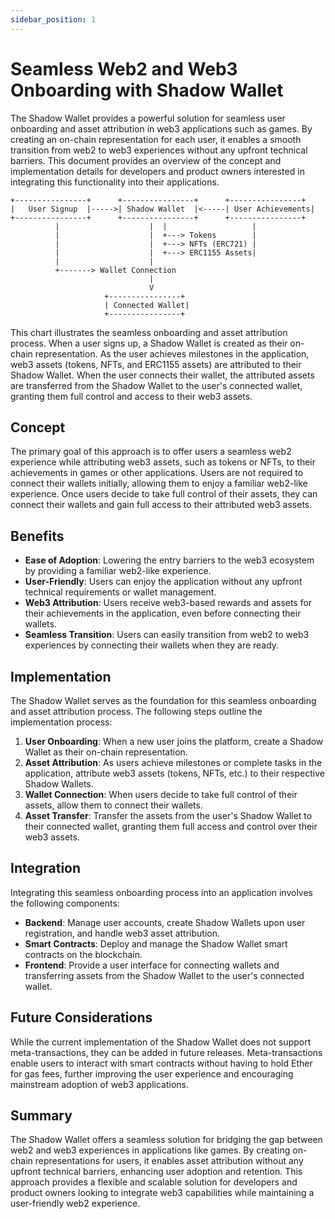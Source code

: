 ```yaml
---
sidebar_position: 1
---
```


# Seamless Web2 and Web3 Onboarding with Shadow Wallet

The Shadow Wallet provides a powerful solution for seamless user onboarding and asset attribution in web3 applications such as games. By
creating an on-chain representation for each user, it enables a smooth transition from web2 to web3 experiences without any upfront
technical barriers. This document provides an overview of the concept and implementation details for developers and product owners
interested in integrating this functionality into their applications.

```text
+----------------+      +----------------+      +----------------+
|   User Signup  |----->| Shadow Wallet  |<-----| User Achievements|
+----------------+      +----------------+      +----------------+
          |                    |  |                   |
          |                    |  +---> Tokens        |
          |                    |  +---> NFTs (ERC721) |
          |                    |  +---> ERC1155 Assets|
          |                    |
          +-------> Wallet Connection
                               |
                               V
                     +----------------+
                     | Connected Wallet|
                     +----------------+
```

This chart illustrates the seamless onboarding and asset attribution process. When a user signs up, a Shadow Wallet is created as their
on-chain representation. As the user achieves milestones in the application, web3 assets (tokens, NFTs, and ERC1155 assets) are attributed
to their Shadow Wallet. When the user connects their wallet, the attributed assets are transferred from the Shadow Wallet to the user's
connected wallet, granting them full control and access to their web3 assets.

## Concept

The primary goal of this approach is to offer users a seamless web2 experience while attributing web3 assets, such as tokens or NFTs, to
their achievements in games or other applications. Users are not required to connect their wallets initially, allowing them to enjoy a
familiar web2-like experience. Once users decide to take full control of their assets, they can connect their wallets and gain full access
to their attributed web3 assets.

## Benefits

- **Ease of Adoption**: Lowering the entry barriers to the web3 ecosystem by providing a familiar web2-like experience.
- **User-Friendly**: Users can enjoy the application without any upfront technical requirements or wallet management.
- **Web3 Attribution**: Users receive web3-based rewards and assets for their achievements in the application, even before connecting their
  wallets.
- **Seamless Transition**: Users can easily transition from web2 to web3 experiences by connecting their wallets when they are ready.

## Implementation

The Shadow Wallet serves as the foundation for this seamless onboarding and asset attribution process. The following steps outline the
implementation process:

1. **User Onboarding**: When a new user joins the platform, create a Shadow Wallet as their on-chain representation.
2. **Asset Attribution**: As users achieve milestones or complete tasks in the application, attribute web3 assets (tokens, NFTs, etc.) to
   their respective Shadow Wallets.
3. **Wallet Connection**: When users decide to take full control of their assets, allow them to connect their wallets.
4. **Asset Transfer**: Transfer the assets from the user's Shadow Wallet to their connected wallet, granting them full access and control
   over their web3 assets.

## Integration

Integrating this seamless onboarding process into an application involves the following components:

- **Backend**: Manage user accounts, create Shadow Wallets upon user registration, and handle web3 asset attribution.
- **Smart Contracts**: Deploy and manage the Shadow Wallet smart contracts on the blockchain.
- **Frontend**: Provide a user interface for connecting wallets and transferring assets from the Shadow Wallet to the user's connected
  wallet.

## Future Considerations

While the current implementation of the Shadow Wallet does not support meta-transactions, they can be added in future releases.
Meta-transactions enable users to interact with smart contracts without having to hold Ether for gas fees, further improving the user
experience and encouraging mainstream adoption of web3 applications.

## Summary

The Shadow Wallet offers a seamless solution for bridging the gap between web2 and web3 experiences in applications like games. By creating
on-chain representations for users, it enables asset attribution without any upfront technical barriers, enhancing user adoption and
retention. This approach provides a flexible and scalable solution for developers and product owners looking to integrate web3 capabilities
while maintaining a user-friendly web2 experience.
